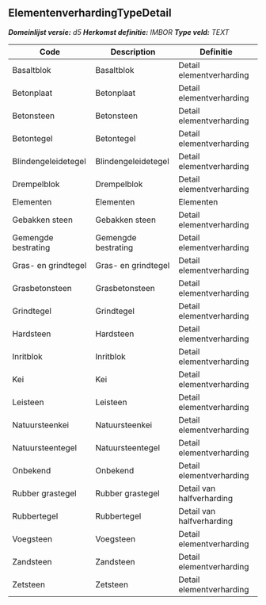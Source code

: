 ﻿## ElementenverhardingTypeDetail

*__Domeinlijst versie:__ d5*
*__Herkomst definitie:__ IMBOR*
*__Type veld:__ TEXT*

|__Code__ |__Description__ |__Definitie__	|
|	---	|	---	|   ---	| 
| Basaltblok | Basaltblok | Detail elementverharding |
| Betonplaat | Betonplaat | Detail elementverharding |
| Betonsteen | Betonsteen | Detail elementverharding |
| Betontegel | Betontegel | Detail elementverharding |
| Blindengeleidetegel | Blindengeleidetegel | Detail elementverharding |
| Drempelblok | Drempelblok | Detail elementverharding |
| Elementen | Elementen | Elementen |
| Gebakken steen | Gebakken steen | Detail elementverharding |
| Gemengde bestrating | Gemengde bestrating | Detail elementverharding |
| Gras- en grindtegel | Gras- en grindtegel | Detail elementverharding |
| Grasbetonsteen | Grasbetonsteen | Detail elementverharding |
| Grindtegel | Grindtegel | Detail elementverharding |
| Hardsteen | Hardsteen | Detail elementverharding |
| Inritblok | Inritblok | Detail elementverharding |
| Kei | Kei | Detail elementverharding |
| Leisteen | Leisteen | Detail elementverharding |
| Natuursteenkei | Natuursteenkei | Detail elementverharding |
| Natuursteentegel | Natuursteentegel | Detail elementverharding |
| Onbekend | Onbekend | Detail elementverharding |
| Rubber grastegel | Rubber grastegel | Detail van halfverharding |
| Rubbertegel | Rubbertegel | Detail van halfverharding |
| Voegsteen | Voegsteen | Detail elementverharding |
| Zandsteen | Zandsteen | Detail elementverharding |
| Zetsteen | Zetsteen | Detail elementverharding |

